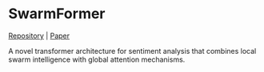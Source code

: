 # SwarmFormer
[Repository](https://github.com/takara-ai/SwarmFormer) | [Paper](https://takara.ai/papers/SwarmFormer-Local-Global-Hierarchical-Attention-via-Swarming-Token-Representations.pdf)

A novel transformer architecture for sentiment analysis that combines local swarm intelligence with global attention mechanisms.